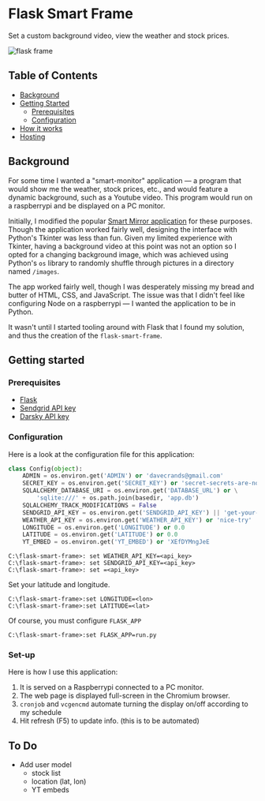 # Flask Smart Frame

Set a custom background video, view the weather and stock prices.

![flask frame](https://i.imgur.com/mXVg5NMl.jpg)

## Table of Contents
- [Background](#background)
- [Getting Started](#getting-started)
  - [Prerequisites](#prerequisites)
  - [Configuration](#configuration)
- [How it works](#how)
- [Hosting](#hosting)

## Background
For some time I wanted a "smart-monitor" application &mdash; a program that would show me the weather, stock prices, etc., and would feature a dynamic background, such as a Youtube video. This program would run on a raspberrypi and be displayed on a PC monitor.

Initially, I modified the popular [Smart Mirror application](https://github.com/HackerShackOfficial/Smart-Mirror) for these purposes. Though the application worked fairly well, designing the interface with Python's Tkinter was less than fun. Given my limited experience with Tkinter, having a background video at this point was not an option so I opted for a changing background image, which was achieved using Python's `os` library to randomly shuffle through pictures in a directory named `/images`. 

The app worked fairly well, though I was desperately missing my bread and butter of HTML, CSS, and JavaScript. The issue was that I didn't feel like configuring Node on a raspberrypi &mdash; I wanted the application to be in Python.

It wasn't until I started tooling around with Flask that I found my solution, and thus the creation of the `flask-smart-frame`.

## Getting started

### Prerequisites
- [Flask](http://flask.pocoo.org/docs/1.0/)
- [Sendgrid API key](https://sendgrid.com/)
- [Darsky API key](https://darksky.net/dev)

### Configuration

Here is a look at the configuration file for this application:

```python
class Config(object):
    ADMIN = os.environ.get('ADMIN') or 'davecrands@gmail.com'
    SECRET_KEY = os.environ.get('SECRET_KEY') or 'secret-secrets-are-no-fun'
    SQLALCHEMY_DATABASE_URI = os.environ.get('DATABASE_URL') or \
        'sqlite:///' + os.path.join(basedir, 'app.db')
    SQLALCHEMY_TRACK_MODIFICATIONS = False
    SENDGRID_API_KEY = os.environ.get('SENDGRID_API_KEY') || 'get-your-own'
    WEATHER_API_KEY = os.environ.get('WEATHER_API_KEY') or 'nice-try'
    LONGITUDE = os.environ.get('LONGITUDE') or 0.0
    LATITUDE = os.environ.get('LATITUDE') or 0.0
    YT_EMBED = os.environ.get('YT_EMBED') or 'XEfDYMngJeE
```

```
C:\flask-smart-frame>: set WEATHER_API_KEY=<api_key>
C:\flask-smart-frame>: set SENDGRID_API_KEY=<api_key>
C:\flask-smart-frame>: set =<api_key>
```

Set your latitude and longitude.
```
C:\flask-smart-frame>:set LONGITUDE=<lon>
C:\flask-smart-frame>:set LATITUDE=<lat>
```

Of course, you must configure `FLASK_APP`

```
C:\flask-smart-frame>:set FLASK_APP=run.py
```

### Set-up

Here is how I use this application:

1. It is served on a Raspberrypi connected to a PC monitor.
2. The web page is displayed full-screen in the Chromium browser.
3. `cronjob` and `vcgencmd` automate turning the display on/off according to my schedule
4. Hit refresh (F5) to update info. (this is to be automated)

## To Do
- Add user model
  - stock list
  - location (lat, lon)
  - YT embeds